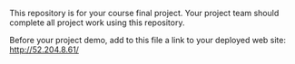 This repository is for your course final project. Your project team
should complete all project work using this repository.

Before your project demo, add to this file a link to your deployed
web site:  
  http://52.204.8.61/
